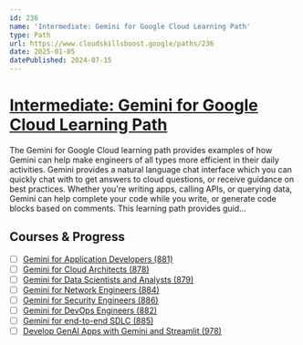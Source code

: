 ```yaml
---
id: 236
name: 'Intermediate: Gemini for Google Cloud Learning Path'
type: Path
url: https://www.cloudskillsboost.google/paths/236
date: 2025-01-05
datePublished: 2024-07-15
---
```


# [Intermediate: Gemini for Google Cloud Learning Path](https://www.cloudskillsboost.google/paths/236)

The Gemini for Google Cloud learning path provides examples of how Gemini can help make engineers of all types more efficient in their daily activities. Gemini provides a natural language chat interface which you can quickly chat with to get answers to cloud questions, or receive guidance on best practices. Whether you're writing apps, calling APIs, or querying data, Gemini can help complete your code while you write, or generate code blocks based on comments. This learning path provides guid...

## Courses & Progress

- [ ] [Gemini for Application Developers (881)](../courses/Gemini-for-Application-Developers.md)
- [ ] [Gemini for Cloud Architects (878)](../courses/Gemini-for-Cloud-Architects.md)
- [ ] [Gemini for Data Scientists and Analysts (879)](../courses/Gemini-for-Data-Scientists-and-Analysts.md)
- [ ] [Gemini for Network Engineers (884)](../courses/Gemini-for-Network-Engineers.md)
- [ ] [Gemini for Security Engineers (886)](../courses/Gemini-for-Security-Engineers.md)
- [ ] [Gemini for DevOps Engineers (882)](../courses/Gemini-for-DevOps-Engineers.md)
- [ ] [Gemini for end-to-end SDLC (885)](../courses/Gemini-for-end-to-end-SDLC.md)
- [ ] [Develop GenAI Apps with Gemini and Streamlit (978)](../courses/Develop-GenAI-Apps-with-Gemini-and-Streamlit.md)
